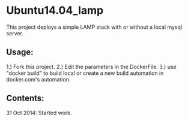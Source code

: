 Ubuntu14.04_lamp
================

This project deploys a simple LAMP stack with or without a local mysql
server.

Usage:
------
1.) Fork this project.
2.) Edit the parameters in the DockerFile.
3.) use "docker build" to build local or create a new build automation in docker.com's automation.


Contents:
---------
31 Oct 2014: Started work.
